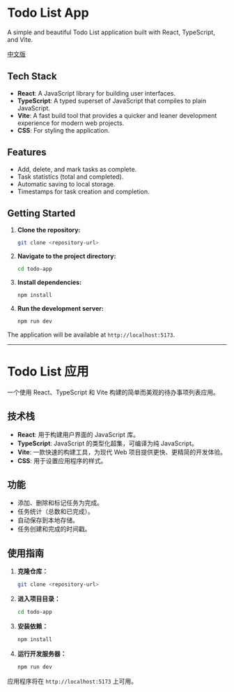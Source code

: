 # Todo List App

A simple and beautiful Todo List application built with React, TypeScript, and Vite.

[中文版](#zh-cn)

## Tech Stack

*   **React**: A JavaScript library for building user interfaces.
*   **TypeScript**: A typed superset of JavaScript that compiles to plain JavaScript.
*   **Vite**: A fast build tool that provides a quicker and leaner development experience for modern web projects.
*   **CSS**: For styling the application.

## Features

*   Add, delete, and mark tasks as complete.
*   Task statistics (total and completed).
*   Automatic saving to local storage.
*   Timestamps for task creation and completion.

## Getting Started

1.  **Clone the repository:**
    ```bash
    git clone <repository-url>
    ```

2.  **Navigate to the project directory:**
    ```bash
    cd todo-app
    ```

3.  **Install dependencies:**
    ```bash
    npm install
    ```

4.  **Run the development server:**
    ```bash
    npm run dev
    ```

The application will be available at `http://localhost:5173`.

---

<a id="zh-cn"></a>

# Todo List 应用

一个使用 React、TypeScript 和 Vite 构建的简单而美观的待办事项列表应用。

## 技术栈

*   **React**: 用于构建用户界面的 JavaScript 库。
*   **TypeScript**: JavaScript 的类型化超集，可编译为纯 JavaScript。
*   **Vite**: 一款快速的构建工具，为现代 Web 项目提供更快、更精简的开发体验。
*   **CSS**: 用于设置应用程序的样式。

## 功能

*   添加、删除和标记任务为完成。
*   任务统计（总数和已完成）。
*   自动保存到本地存储。
*   任务创建和完成的时间戳。

## 使用指南

1.  **克隆仓库：**
    ```bash
    git clone <repository-url>
    ```

2.  **进入项目目录：**
    ```bash
    cd todo-app
    ```

3.  **安装依赖：**
    ```bash
    npm install
    ```

4.  **运行开发服务器：**
    ```bash
    npm run dev
    ```

应用程序将在 `http://localhost:5173` 上可用。
